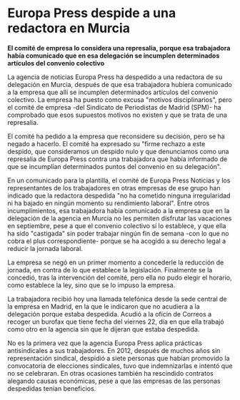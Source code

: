 # Europa Press despide a una redactora en Murcia

**El comité de empresa lo considera una represalia, porque esa trabajadora había comunicado que en esa delegación se incumplen determinados artículos del convenio colectivo**

La agencia de noticias Europa Press ha despedido a una redactora de su delegación en Murcia, después de que esa trabajadora hubiera comunicado a la empresa que allí se incumplen determinados artículos del convenio colectivo. La empresa ha puesto como excusa "motivos disciplinarios", pero el comité de empresa -del Sindicato de Periodistas de Madrid (SPM)- ha comprobado que esos supuestos motivos no existen y que se trata de una represalia.

El comité ha pedido a la empresa que reconsidere su decisión, pero se ha negado a hacerlo. El comité ha expresado su "firme rechazo a este despido, que consideramos un despido nulo y que denunciamos como una represalia de Europa Press contra una trabajadora que había informado de que se incumplían determinados puntos del convenio en su delegación".

En un comunicado para la plantilla, el comité de Europa Press Noticias y los representantes de los trabajadores en otras empresas de ese grupo han indicado que la redactora despedida "no ha cometido ninguna irregularidad ni ha bajado en ningún momento su rendimiento laboral". Entre otros incumplimientos, esa trabajadora había comunicado a la empresa que en la delegación de la agencia en Murcia no les permiten disfrutar las vacaciones en septiembre, pese a que el convenio colectivo sí lo establece, y que ella ha sido "castigada" sin poder trabajar ningún fin de semana -con lo que no cobra el plus correspondiente- porque se ha acogido a su derecho legal a reducir la jornada laboral.

La empresa se negó en un primer momento a concederle la reducción de jornada, en contra de lo que establece la legislación. Finalmente se la concedió, tras la intervención del comité, pero ella no pudo elegir el horario, como establece la ley, sino que se lo impuso la empresa.

La trabajadora recibió hoy una llamada telefónica desde la sede central de la empresa en Madrid, en la que le indicaron que no acudiera a la delegación porque estaba despedida. Acudió a la oficin de Correos a recoger un burofax que tiene fecha del viernes 22, día en que ella trabajó como otro en la agencia sin que le dijeran que estaba despedida.

No es la primera vez que la agencia Europa Press aplica prácticas antisindicales a sus trabajadores. En 2012, después de muchos años sin representación sindical, despidió a siete personas que habían promovido la convocatoria de elecciones sindicales, tuvo que indemnizarlas e intentó que no se celebraran. En otras ocasiones también ha rescindido contratos alegando causas económicas, pese a que las empresas de las personas despedidas tenían beneficios.

